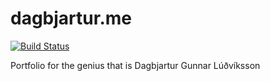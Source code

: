 # dagbjartur.me

[![Build Status](https://travis-ci.org/dagbjartur/dagbjartur.svg?branch=master)](https://travis-ci.org/dagbjartur/dagbjartur)

Portfolio for the genius that is Dagbjartur Gunnar Lúðvíksson

